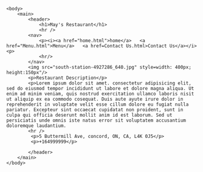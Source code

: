 <!DOCTYPE html> 
<html lang="en"> 
    <head> 
        <title>May's Restaurant</title>	
    </head> 
    
    <body>
        <main> 
            <header> 
                <h1>May's Restaurant</h1>
				<hr />
			<nav>
				<p><i><a href="home.html">home</a>   <a href="Menu.html">Menu</a>   <a href=Contact Us.html>Contact Us</a></i><p>
				<hr/>
			</nav>
			<img src="south-station-4927286_640.jpg" style=width: 400px; height:150px"/>
			<p>Restaurant Description</p>
			<p>Lorem ipsum dolor sit amet. consectetur adipisicing elit, sed do eiusmod tempor incididunt ut labore et dolore magna aliqua. Ut enim ad minim veniam, quis nostrud exercitation ullamco laboris nisit ut aliquip ex ea commodo cosequat. Duis aute ayute irure dolor in reprehenderit in voluptate velit esse cillum dolore eu fugiat nulla pariatur. Excepteur sint occaecat cupidatat non proident, sunt in culpa qui officia deserunt mollit anim id est laborum. Sed ut persiciatis unde omnis iste natus error sit voluptatem accusantium doloremque laudantium.
			<hr />
			 <p>5 Buttermill Ave, concord, ON, CA, L4K 0J5</p>
			 <p>+164999999</p>
			 
			</header>
		</main>
	</body>
